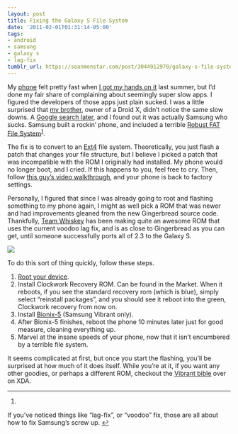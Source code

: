 ```yaml
---
layout: post
title: Fixing the Galaxy S File System
date: '2011-02-01T01:31:14-05:00'
tags:
- android
- samsung
- galaxy s
- lag-fix
tumblr_url: https://seanmonstar.com/post/3044912970/galaxy-s-file-system
---
```

My [phone](http://www.amazon.com/gp/product/B003TXSKNE?tag=seanmonstar-20) felt pretty fast when [I got my hands on it](http://seanmonstar.com/blog/2010-09-29-samsung-galaxy-vibrant-review/) last summer, but I’d done my fair share of complaining about seemingly super slow apps. I figured the developers of those apps just plain sucked. I was a little surprised that [my brother](http://tractorbeamtuesdays.tumblr.com), owner of a Droid X, didn’t notice the same slow downs. A [Google search later](http://androidforums.com/captivate-support-troubleshooting/215225-wondering-why-facebook-app-really-slow.html), and I found out it was actually Samsung who sucks. Samsung built a rockin’ phone, and included a terrible [Robust FAT File System](http://www.samsung.com/global/business/semiconductor/products/fusionmemory/Products_RFS_Brochure.html)<sup id="fnref:1"><a href="#fn:1" class="footnote-ref" role="doc-noteref">1</a></sup>.

The fix is to convert to an [Ext4](http://en.wikipedia.org/wiki/Ext4) file system. Theoretically, you just flash a patch that changes your file structure, but I believe I picked a patch that was incompatible with the ROM I originally had installed. My phone would no longer boot, and I cried. If this happens to you, feel free to cry. Then, follow [this guy’s video walkthrough](http://www.youtube.com/watch?v=9nMCBbdAcHU), and your phone is back to factory settings.

Personally, I figured that since I was already going to root and flashing something to my phone again, I might as well pick a ROM that was newer and had improvements gleaned from the new Gingerbread source code. Thankfully, [Team Whiskey](http://www.teamwhiskey.com/DownVibrant.html) has been making quite an awesome ROM that uses the current voodoo lag fix, and is as close to Gingerbread as you can get, until someone successfully ports all of 2.3 to the Galaxy S.

![](https://64.media.tumblr.com/tumblr_lfx8yxmLNl1qzek7l.png)

To do this sort of thing quickly, follow these steps.

1. [Root your device](http://wiki.cyanogenmod.com/index.php?title=Samsung_Vibrant:_Rooting).
2. Install Clockwork Recovery ROM. Can be found in the Market. When it reboots, if you see the standard recovery rom (which is blue), simply select “reinstall packages”, and you should see it reboot into the green, Clockwork recovery from now on.
3. Install [Bionix-5](http://www.teamwhiskey.com/DownVibrant.html) (Samsung Vibrant only).
4. After Bionix-5 finishes, reboot the phone 10 minutes later just for good measure, cleaning everything up.
5. Marvel at the insane speeds of your phone, now that it isn’t encumbered by a terrible file system.

It seems complicated at first, but once you start the flashing, you’ll be surprised at how much of it does itself. While you’re at it, if you want any other goodies, or perhaps a different ROM, checkout the [Vibrant bible](http://forum.xda-developers.com/showthread.php?t=771111) over on XDA.

* * *

1. 

If you’ve noticed things like “lag-fix”, or “voodoo” fix, those are all about how to fix Samsung’s screw up.&nbsp;[↩︎](#fnref:1)

